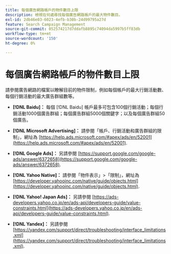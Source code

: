 ```yaml
---
title: 每個廣告網路帳戶的物件數目上限
description: 檢視在何處尋找每個廣告網路帳戶的最大物件數目。
exl-id: 2db46e03-6023-4efb-b30b-24d99795a27d
feature: Search Campaign Management
source-git-commit: 052574217d7ddafb8895c74094da5997b5ff83db
workflow-type: tm+mt
source-wordcount: '150'
ht-degree: 0%

---
```


# 每個廣告網路帳戶的物件數目上限

請參閱廣告網路的檔案以瞭解目前的物件限制，例如每個帳戶的最大行銷活動數、每個行銷活動的最大廣告群組數等。

* **[!DNL Baidu]：** 每個 [!DNL Baidu] 帳戶最多可包含100個行銷活動；每個行銷活動1000個廣告群組；每個廣告群組5000個關鍵字；以及每個廣告群組50個廣告。

* **[!DNL Microsoft Advertising]：** 請參閱「帳戶、行銷活動和廣告群組的限制」，網址為 [https://help.ads.microsoft.com/#apex/ads/en/52001](https://help.ads.microsoft.com/#apex/ads/en/52001).

* **[!DNL Google Ads]：** 另請參閱 [https://support.google.com/google-ads/answer/6372658](https://support.google.com/google-ads/answer/6372658).

* **[!DNL Yahoo Native]：** 請參閱「物件表示」>「限制」，網址為 [https://developer.yahooinc.com/native/guide/objects.html](https://developer.yahooinc.com/native/guide/objects.html).

* **[!DNL Yahoo! Japan Ads]：** 另請參閱 [https://ads-developers.yahoo.co.jp/en/ads-api/developers-guide/value-constraints.html](https://ads-developers.yahoo.co.jp/en/ads-api/developers-guide/value-constraints.html).

* **[!DNL Yandex]：** 另請參閱 [https://yandex.com/support/direct/troubleshooting/interface_limitations.xml](https://yandex.com/support/direct/troubleshooting/interface_limitations.xml).
